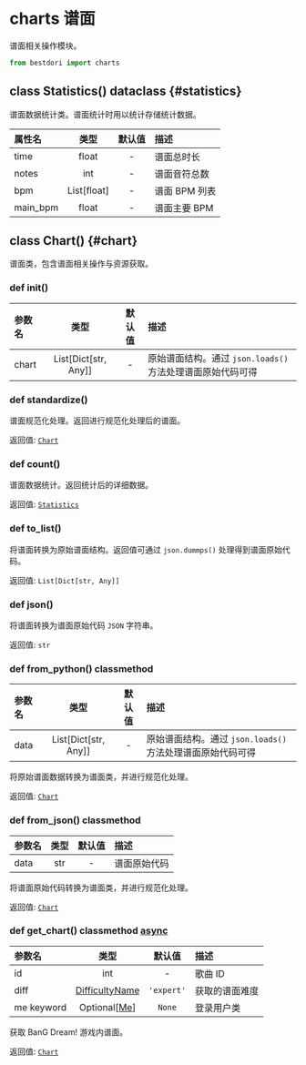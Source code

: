# charts 谱面

谱面相关操作模块。

```python
from bestdori import charts
```

## class Statistics() <Badge type="info">dataclass</Badge> {#statistics}

谱面数据统计类。谱面统计时用以统计存储统计数据。

| 属性名 | 类型 | 默认值 | 描述 |
|:------|:----:|:-----:|:-----|
| time | float | - | 谱面总时长 |
| notes | int | - | 谱面音符总数 |
| bpm | List[float] | - | 谱面 BPM 列表 |
| main_bpm | float | - | 谱面主要 BPM |

## class Chart() {#chart}

谱面类，包含谱面相关操作与资源获取。

### def __init__()

| 参数名 | 类型 | 默认值 | 描述 |
|:------|:----:|:-----:|:-----|
| chart | List[Dict[str, Any]] | - | 原始谱面结构。通过 `json.loads()` 方法处理谱面原始代码可得 |

### def standardize()

谱面规范化处理。返回进行规范化处理后的谱面。

<Badge type="info">返回值:</Badge> [`Chart`](./charts#chart)

### def count()

谱面数据统计。返回统计后的详细数据。

<Badge type="info">返回值:</Badge> [`Statistics`](./charts#statistics)

### def to_list()

将谱面转换为原始谱面结构。返回值可通过 `json.dummps()` 处理得到谱面原始代码。

<Badge type="info">返回值:</Badge> `List[Dict[str, Any]]`

### def json()

将谱面转换为谱面原始代码 `JSON` 字符串。

<Badge type="info">返回值:</Badge> `str`

### def from_python() <Badge type="info">classmethod</Badge>

| 参数名 | 类型 | 默认值 | 描述 |
|:------|:----:|:-----:|:-----|
| data | List[Dict[str, Any]] | - | 原始谱面结构。通过 `json.loads()` 方法处理谱面原始代码可得 |

将原始谱面数据转换为谱面类，并进行规范化处理。

<Badge type="info">返回值:</Badge> [`Chart`](./charts#chart)

### def from_json() <Badge type="info">classmethod</Badge>

| 参数名 | 类型 | 默认值 | 描述 |
|:------|:----:|:-----:|:-----|
| data | str | - | 谱面原始代码 |

将谱面原始代码转换为谱面类，并进行规范化处理。

<Badge type="info">返回值:</Badge> [`Chart`](./charts#chart)

### def get_chart() <Badge type="info">classmethod</Badge> <Badge type="tip">[async](/fast-start#async-sync)</Badge>

| 参数名 | 类型 | 默认值 | 描述 |
|:------|:----:|:-----:|:-----|
| id | int | - | 歌曲 ID |
| diff | [DifficultyName](/typing#difficulty-name) | `'expert'` | 获取的谱面难度 |
| me <Badge type="info">keyword</Badge> | Optional[[Me](./user#me)] | `None` | 登录用户类 |

获取 BanG Dream! 游戏内谱面。

<Badge type="info">返回值:</Badge> [`Chart`](./charts#chart)
